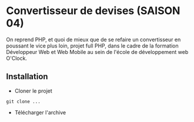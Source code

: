 # Convertisseur de devises (SAISON 04)
On reprend PHP, et quoi de mieux que de se refaire un convertisseur en poussant le vice plus loin, projet full PHP, dans le cadre de la formation Développeur Web et Web Mobile au sein de l'école de développement web O'Clock.

## Installation
- Cloner le projet

```git clone ...```
- Télécharger l'archive
